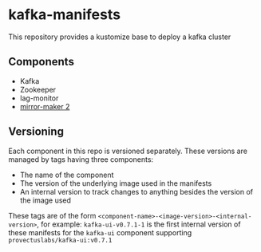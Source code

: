 # kafka-manifests

This repository provides a kustomize base to deploy a kafka cluster

## Components

- Kafka
- Zookeeper
- lag-monitor
- [mirror-maker 2](mirror-maker-2)

## Versioning

Each component in this repo is versioned separately. These versions are managed
by tags having three components:

  - The name of the component
  - The version of the underlying image used in the manifests
  - An internal version to track changes to anything besides the version of the
  image used

These tags are of the form
`<component-name>-<image-version>-<internal-version>`, for example:
`kafka-ui-v0.7.1-1` is the first internal version of these manifests for the
`kafka-ui` component supporting `provectuslabs/kafka-ui:v0.7.1`
